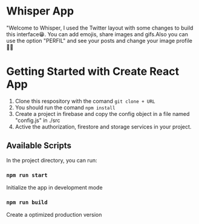 # Whisper App

"Welcome to Whisper, I used the Twitter layout with some changes to build this interface😁. You can add emojis, share images and gifs.Also you can use the option "PERFIL" and see your posts and change your image profile 👨‍💻

# Getting Started with Create React App

1. Clone this respository with the comand `git clone + URL`
2. You should run the comand `npm install`
3. Create a project in firebase and copy the config object in a file named "config.js" in ./src
4. Active the authorization, firestore and storage services in your project.

## Available Scripts

In the project directory, you can run:

### `npm run start` 
Initialize the app in development mode

### `npm run build`
Create a optimized production version
